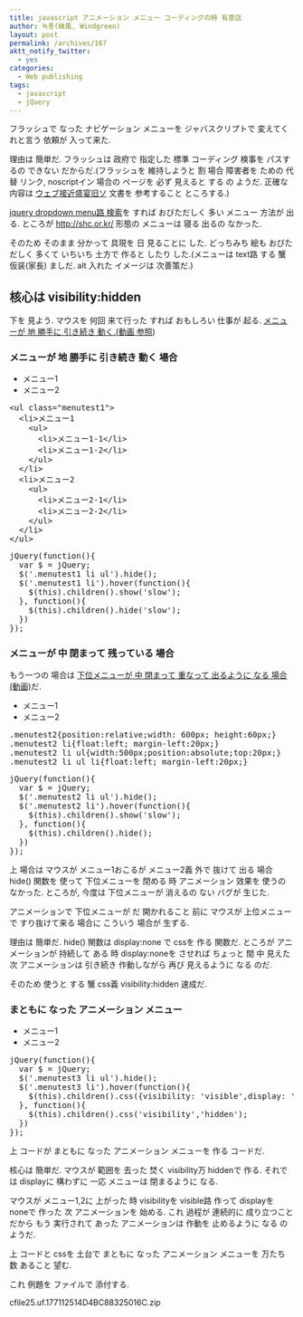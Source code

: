 ```yaml
---
title: javascript アニメーション メニュー コーディングの時 有意店
author: 녹풍(綠風, Windgreen)
layout: post
permalink: /archives/167
aktt_notify_twitter:
  - yes
categories:
  - Web publishing
tags:
  - javascript
  - jQuery
---
```

フラッシュで なった ナビゲーション メニューを ジャバスクリプトで 変えてくれと言う 依頼が 入って来た.

理由は 簡単だ. フラッシュは 政府で 指定した 標準 コーディング 検事を パスするの できない だからだ.(フラッシュを 維持しようと 割 場合 障害者を ための 代替 リンク, noscriptイン 場合の ページを 必ず 見えると する の ようだ. 正確な 内容は <a href="http://www.wah.or.kr/" target="_blank">ウェブ接近盛宴旧ソ</a> 文書を 参考すること ところする.)

<a href="http://www.google.com/search?sourceid=chrome&ie=UTF-8&q=jquery+dropdown+menu" target="_blank">jquery dropdown menu路 検索</a>を すれば おびただしく 多い メニュー 方法が 出る. ところが <a target="_top" href="http://shc.or.kr/">http://shc.or.kr/</a>&nbsp;形態の メニューは 寝る 出るの なかった.

そのため そのまま 分かって 具現を 日 見ることに した. どっちみち 絵も おびただしく 多くて いちいち 土方で 作ると したり した.(メニューは text路 する 蟹 仮装(家長) ましだ. alt 入れた イメージは 次善策だ.)

## 核心は visibility:hidden

下を 見よう. マウスを 何回 来て行った すれば おもしろい 仕事が 起る. <a href="http://www.youtube.com/watch?v=fk7gum_SJeE" target="_blank">メニューが 地 勝手に 引き続き 動く.(</a><a href="http://www.youtube.com/watch?v=fk7gum_SJeE" target="_blank">動画 参照</a>)

### メニューが 地 勝手に 引き続き 動く 場合

<ul class="menutest1">
  <li>
    メニュー1 <ul style="display: none;">
      <li>
        メニュー1-1
      </li>
      <li>
        メニュー1-2
      </li>
    </ul>
  </li>
  
  <li>
    メニュー2 <ul style="display: none;">
      <li>
        メニュー2-1
      </li>
      <li>
        メニュー2-2
      </li>
    </ul>
  </li>
</ul>

<pre class="brush:html">&lt;ul class="menutest1"&gt;
  &lt;li&gt;メニュー1
    &lt;ul&gt;
      &lt;li&gt;メニュー1-1&lt;/li&gt;
      &lt;li&gt;メニュー1-2&lt;/li&gt;
    &lt;/ul&gt;
  &lt;/li&gt;
  &lt;li&gt;メニュー2
    &lt;ul&gt;
      &lt;li&gt;メニュー2-1&lt;/li&gt;
      &lt;li&gt;メニュー2-2&lt;/li&gt;
    &lt;/ul&gt;
  &lt;/li&gt;
&lt;/ul&gt;</pre>

<pre class="brush:js">jQuery(function(){
  var $ = jQuery;
  $(&#039;.menutest1 li ul&#039;).hide();
  $(&#039;.menutest1 li&#039;).hover(function(){
    $(this).children().show(&#039;slow&#039;);
  }, function(){
    $(this).children().hide(&#039;slow&#039;);
  })
});
</pre>

### メニューが 中 閉まって 残っている 場合

もう一つの 場合は <a href="http://www.youtube.com/watch?v=Ww0-e646cTk" target="_blank">下位メニューが 中 閉まって 重なって 出るように なる 場合(動画)</a>だ.

<ul class="menutest2">
  <li>
    メニュー1 <ul style="display: none;">
      <li>
        メニュー1-1
      </li>
      <li>
        メニュー1-2
      </li>
    </ul>
  </li>
  
  <li>
    メニュー2 <ul style="display: none;">
      <li>
        メニュー2-1
      </li>
      <li>
        メニュー2-2
      </li>
    </ul>
  </li>
</ul>

<pre class="brush:css">.menutest2{position:relative;width: 600px; height:60px;}
.menutest2 li{float:left; margin-left:20px;}
.menutest2 li ul{width:500px;position:absolute;top:20px;}
.menutest2 li ul li{float:left; margin-left:20px;}
</pre>

<pre class="brush:js">jQuery(function(){
  var $ = jQuery;
  $(&#039;.menutest2 li ul&#039;).hide();
  $(&#039;.menutest2 li&#039;).hover(function(){
    $(this).children().show(&#039;slow&#039;);
  }, function(){
    $(this).children().hide();
  })
});</pre>

上 場合は マウスが メニュー1おこるが メニュー2義 外で 抜けて 出る 場合 hide() 関数を 使って 下位メニューを 閉める 時 アニメーション 效果を 使うの なかった. ところが, 今度は 下位メニューが 消えるの ない バグが 生じた.

アニメーションで 下位メニューが だ 開かれること 前に マウスが 上位メニューで すり抜けて来る 場合に こういう 場合が 生ずる. 

理由は 簡単だ. hide() 関数は display:none で cssを 作る 関数だ. ところが アニメーションが 持続して ある 時 display:noneを させれば ちょっと 間 中 見えた 次 アニメーションは 引き続き 作動しながら 再び 見えるように なる のだ.

そのため 使うと する 蟹 css義 visibility:hidden 速成だ.

### まともに なった アニメーション メニュー

<ul class="menutest3">
  <li>
    メニュー1 <ul style="display: none;">
      <li>
        メニュー1-1
      </li>
      <li>
        メニュー1-2
      </li>
    </ul>
  </li>
  
  <li>
    メニュー2 <ul style="display: none;">
      <li>
        メニュー2-1
      </li>
      <li>
        メニュー2-2
      </li>
    </ul>
  </li>
</ul>

<pre class="brush:js">jQuery(function(){
  var $ = jQuery;
  $(&#039;.menutest3 li ul&#039;).hide();
  $(&#039;.menutest3 li&#039;).hover(function(){
    $(this).children().css({visibility: &#039;visible&#039;,display: &#039;none&#039;}).show(&#039;slow&#039;);
  }, function(){
    $(this).children().css(&#039;visibility&#039;,&#039;hidden&#039;);
  })
});</pre>

上 コードが まともに なった アニメーション メニューを 作る コードだ.

核心は 簡単だ. マウスが 範囲を 去った 焚く visibility万 hiddenで 作る. それでは displayに 構わずに 一応 メニューは 閉まるように なる.

マウスが メニュー1,2に 上がった 時 visibilityを visible路 作って displayを noneで 作った 次 アニメーションを 始める. これ 過程が 連続的に 成り立つこと だから もう 実行されて あった アニメーションは 作動を 止めるように なる の ようだ.

上 コードと cssを 土台で まともに なった アニメーション メニューを 万たち 数 あること 望む.

これ 例題を ファイルで 添付する.

<a target="_top" href="http://dl.dropboxusercontent.com/u/15546257/blog/mytory/old-images/1/cfile25.uf.177112514D4BC88325016C.zip" class="aligncenter"></a>cfile25.uf.177112514D4BC88325016C.zip